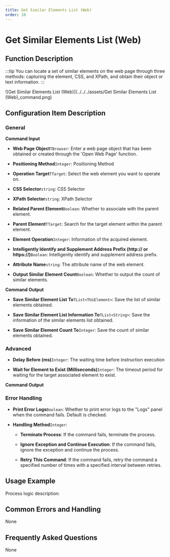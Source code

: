 ```yaml
---
title: Get Similar Elements List (Web)
order: 10
---
```


# Get Similar Elements List (Web)

## Function Description

:::tip 
You can locate a set of similar elements on the web page through three methods: capturing the element, CSS, and XPath, and obtain their object or text information.
:::

![Get Similar Elements List (Web)](../../../assets/Get Similar Elements List (Web)_command.png)

## Configuration Item Description

### General

**Command Input**

- **Web Page Object**`TBrowser`: Enter a web page object that has been obtained or created through the 'Open Web Page' function.

- **Positioning Method**`Integer`: Positioning Method

- **Operation Target**`TTarget`: Select the web element you want to operate on.

- **CSS Selector**`string`: CSS Selector

- **XPath Selector**`string`: XPath Selector

- **Related Parent Element**`Boolean`: Whether to associate with the parent element.

- **Parent Element**`TTarget`: Search for the target element within the parent element.

- **Element Operation**`Integer`: Information of the acquired element.

- **Intelligently Identify and Supplement Address Prefix (http:// or https://)**`Boolean`: Intelligently identify and supplement address prefix.

- **Attribute Name**`string`: The attribute name of the web element.

- **Output Similar Element Count**`Boolean`: Whether to output the count of similar elements.


**Command Output**

- **Save Similar Element List To**`TList<TUiElement>`: Save the list of similar elements obtained.

- **Save Similar Element List Information To**`TList<String>`: Save the information of the similar elements list obtained.

- **Save Similar Element Count To**`Integer`: Save the count of similar elements obtained.

### Advanced

- **Delay Before (ms)**`Integer`: The waiting time before instruction execution

- **Wait for Element to Exist (Milliseconds)**`Integer`: The timeout period for waiting for the target associated element to exist.


**Command Output**

### Error Handling

- **Print Error Logs**`Boolean`: Whether to print error logs to the "Logs" panel when the command fails. Default is checked. 

- **Handling Method**`Integer`:

    - **Terminate Process**: If the command fails, terminate the process.

    - **Ignore Exception and Continue Execution**: If the command fails, ignore the exception and continue the process.

    - **Retry This Command**: If the command fails, retry the command a specified number of times with a specified interval between retries.

## Usage Example

Process logic description:

## Common Errors and Handling

None

## Frequently Asked Questions

None

